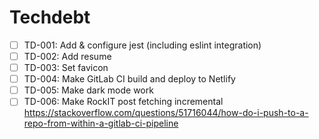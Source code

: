 # Techdebt

- [ ] TD-001: Add & configure jest (including eslint integration)
- [ ] TD-002: Add resume
- [ ] TD-003: Set favicon
- [ ] TD-004: Make GitLab CI build and deploy to Netlify
- [ ] TD-005: Make dark mode work
- [ ] TD-006: Make RockIT post fetching incremental <https://stackoverflow.com/questions/51716044/how-do-i-push-to-a-repo-from-within-a-gitlab-ci-pipeline>
